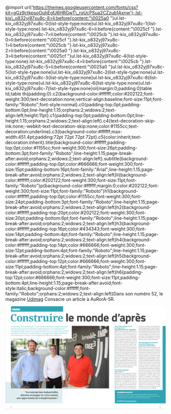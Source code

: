 @import url('https://themes.googleusercontent.com/fonts/css?kit=gGz9ctkpsoOuhEgfJ6HRGwT\_rqUcPSua2CZzub1Axnw');.lst-kix\_o832yj97xu8c-8>li:before{content:"\0025a0 "}ul.lst-kix\_o832yj97xu8c-0{list-style-type:none}ul.lst-kix\_o832yj97xu8c-1{list-style-type:none}.lst-kix\_o832yj97xu8c-6>li:before{content:"\0025cf "}.lst-kix\_o832yj97xu8c-7>li:before{content:"\0025cb "}.lst-kix\_o832yj97xu8c-0>li:before{content:"\0025cf "}.lst-kix\_o832yj97xu8c-1>li:before{content:"\0025cb "}.lst-kix\_o832yj97xu8c-2>li:before{content:"\0025a0 "}.lst-kix\_o832yj97xu8c-3>li:before{content:"\0025cf "}ul.lst-kix\_o832yj97xu8c-4{list-style-type:none}.lst-kix\_o832yj97xu8c-4>li:before{content:"\0025cb "}.lst-kix\_o832yj97xu8c-5>li:before{content:"\0025a0 "}ul.lst-kix\_o832yj97xu8c-5{list-style-type:none}ul.lst-kix\_o832yj97xu8c-2{list-style-type:none}ul.lst-kix\_o832yj97xu8c-3{list-style-type:none}ul.lst-kix\_o832yj97xu8c-8{list-style-type:none}ul.lst-kix\_o832yj97xu8c-6{list-style-type:none}ul.lst-kix\_o832yj97xu8c-7{list-style-type:none}ol{margin:0;padding:0}table td,table th{padding:0}.c2{background-color:#ffffff;color:#202122;font-weight:300;text-decoration:none;vertical-align:baseline;font-size:11pt;font-family:"Roboto";font-style:normal}.c0{padding-top:0pt;padding-bottom:0pt;line-height:1.15;orphans:2;widows:2;text-align:left;height:11pt}.c1{padding-top:0pt;padding-bottom:0pt;line-height:1.15;orphans:2;widows:2;text-align:left}.c4{text-decoration-skip-ink:none;-webkit-text-decoration-skip:none;color:#1155cc;text-decoration:underline}.c3{background-color:#ffffff;max-width:451.4pt;padding:72pt 72pt 72pt 72pt}.c5{color:inherit;text-decoration:inherit}.title{background-color:#ffffff;padding-top:0pt;color:#1155cc;font-weight:300;font-size:26pt;padding-bottom:3pt;font-family:"Roboto";line-height:1.15;page-break-after:avoid;orphans:2;widows:2;text-align:left}.subtitle{background-color:#ffffff;padding-top:0pt;color:#666666;font-weight:300;font-size:15pt;padding-bottom:16pt;font-family:"Arial";line-height:1.15;page-break-after:avoid;orphans:2;widows:2;text-align:left}li{background-color:#ffffff;color:#202122;font-weight:300;font-size:11pt;font-family:"Roboto"}p{background-color:#ffffff;margin:0;color:#202122;font-weight:300;font-size:11pt;font-family:"Roboto"}h1{background-color:#ffffff;padding-top:0pt;color:#1155cc;font-weight:300;font-size:24pt;padding-bottom:3pt;font-family:"Roboto";line-height:1.15;page-break-after:avoid;orphans:2;widows:2;text-align:left}h2{background-color:#ffffff;padding-top:20pt;color:#202122;font-weight:300;font-size:20pt;padding-bottom:6pt;font-family:"Roboto";line-height:1.15;page-break-after:avoid;orphans:2;widows:2;text-align:left}h3{background-color:#ffffff;padding-top:16pt;color:#434343;font-weight:300;font-size:14pt;padding-bottom:4pt;font-family:"Roboto";line-height:1.15;page-break-after:avoid;orphans:2;widows:2;text-align:left}h4{background-color:#ffffff;padding-top:14pt;color:#666666;font-weight:300;font-size:12pt;padding-bottom:4pt;font-family:"Roboto";line-height:1.15;page-break-after:avoid;orphans:2;widows:2;text-align:left}h5{background-color:#ffffff;padding-top:12pt;color:#666666;font-weight:300;font-size:11pt;padding-bottom:4pt;font-family:"Roboto";line-height:1.15;page-break-after:avoid;orphans:2;widows:2;text-align:left}h6{padding-top:12pt;color:#666666;font-weight:300;font-size:11pt;padding-bottom:4pt;line-height:1.15;page-break-after:avoid;font-style:italic;background-color:#ffffff;font-family:"Roboto";orphans:2;widows:2;text-align:left}Dans son numéro 52, le magazine [Udimag](https://www.google.com/url?q=https://www.udimec.fr/sites/default/files/udimag_52_planche_bd.pdf&sa=D&ust=1609862943557000&usg=AOvVaw3nF8v9aEsF_fOpZEL01JH3) Consacre un article à AuRorA-5R.

![](images/image1.png)

